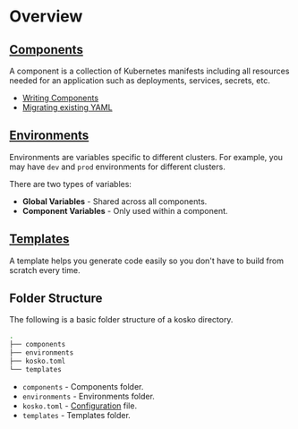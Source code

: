 # Overview

## [Components](components.md)

A component is a collection of Kubernetes manifests including all resources needed for an application such as deployments, services, secrets, etc.

- [Writing Components](components.md)
- [Migrating existing YAML](commands.md#migrate)

## [Environments](environments.md)

Environments are variables specific to different clusters. For example, you may have `dev` and `prod` environments for different clusters.

There are two types of variables:

- **Global Variables** - Shared across all components.
- **Component Variables** - Only used within a component.

## [Templates](templates.md)

A template helps you generate code easily so you don't have to build from scratch every time.

## Folder Structure

The following is a basic folder structure of a kosko directory.

```sh
.
├── components
├── environments
├── kosko.toml
└── templates
```

- `components` - Components folder.
- `environments` - Environments folder.
- `kosko.toml` - [Configuration](configuration.md) file.
- `templates` - Templates folder.
